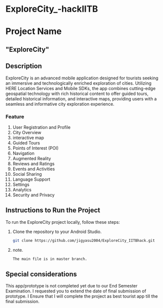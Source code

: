 # ExploreCity_-hackIITB
# Project Name

## "ExploreCity"

## Description

ExploreCity is an advanced mobile application designed for tourists seeking an immersive and technologically enriched exploration of cities. Utilizing HERE Location Services and Mobile SDKs, the app combines cutting-edge geospatial technology with rich historical content to offer guided tours, detailed historical information, and interactive maps, providing users with a seamless and informative city exploration experience.

### Feature

1. User Registration and Profile
2. City Overview
3. interactive map
4. Guided Tours
5. Points of Interest (POI)
6. Navigation
7. Augmented Reality
8. Reviews and Ratings
9. Events and Activities
10. Social Sharing
11. Language Support
12. Settings
13. Analytics
14. Security and Privacy
## Instructions to Run the Project

To run the ExploreCity project locally, follow these steps:

1. Clone the repository to your Android Studio.
   ```bash
   git clone https://github.com/jigyasu2004/ExploreCity_IITBhack.git
1. note.
   ```bash
   The main file is in master branch.

## Special considerations

This app/prototype is not completed yet due to our End Semester Examination. I requested you to extend the date of final submission of prototype. I Ensure that I will complete the project as best tourist app till the final submission. 
